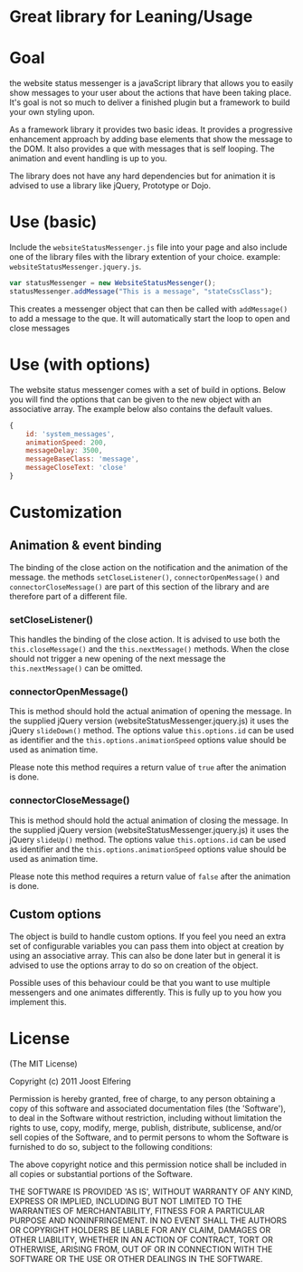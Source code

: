 # Great library for Leaning/Usage  

# Goal
the website status messenger is a javaScript library that allows you to easily show messages to your user about the actions that have been taking place. It's goal is not so much to deliver a finished plugin but a framework to build your own styling upon.

As a framework library it provides two basic ideas. It provides a progressive enhancement approach by adding base elements that show the message to the DOM. It also provides a que with messages that is self looping. The animation and event handling is up to you.

The library does not have any hard dependencies but for animation it is advised to use a library like jQuery, Prototype or Dojo.

# Use (basic)
Include the `websiteStatusMessenger.js` file into your page and also include one of the library files with the library extention of your choice. example: `websiteStatusMessenger.jquery.js`.

```javascript
var statusMessenger = new WebsiteStatusMessenger();
statusMessenger.addMessage("This is a message", "stateCssClass");
```

This creates a messenger object that can then be called with `addMessage()` to add a message to the que. It will automatically start the loop to open and close messages

# Use (with options)
The website status messenger comes with a set of build in options. Below you will find the options that can be given to the new object with an associative array. The example below also contains the default values.

```javascript
{
    id: 'system_messages',
    animationSpeed: 200,
    messageDelay: 3500,
    messageBaseClass: 'message',
    messageCloseText: 'close'
}
```

# Customization
## Animation &amp; event binding
The binding of the close action on the notification and the animation of the message. the methods `setCloseListener()`, `connectorOpenMessage()` and `connectorCloseMessage()` are part of this section of the library and are therefore part of a different file.

### setCloseListener()
This handles the binding of the close action. It is advised to use both the `this.closeMessage()` and the `this.nextMessage()` methods. When the close should not trigger a new opening of the next message the `this.nextMessage()` can be omitted.

### connectorOpenMessage()
This is method should hold the actual animation of opening the message. In the supplied jQuery version (websiteStatusMessenger.jquery.js) it uses the jQuery `slideDown()` method. The options value `this.options.id` can be used as identifier and the `this.options.animationSpeed` options value should be used as animation time.

Please note this method requires a return value of `true` after the animation is done.

### connectorCloseMessage()
This is method should hold the actual animation of closing the message. In the supplied jQuery version (websiteStatusMessenger.jquery.js) it uses the jQuery `slideUp()` method. The options value `this.options.id` can be used as identifier and the `this.options.animationSpeed` options value should be used as animation time.

Please note this method requires a return value of `false` after the animation is done.

## Custom options
The object is build to handle custom options. If you feel you need an extra set of configurable variables you can pass them into object at creation by using an associative array. This can also be done later but in general it is advised to use the options array to do so on creation of the object.

Possible uses of this behaviour could be that you want to use multiple messengers and one animates differently. This is fully up to you how you implement this.

# License
(The MIT License)

Copyright (c) 2011 Joost Elfering

Permission is hereby granted, free of charge, to any person obtaining a copy of this software and associated documentation files (the 'Software'), to deal in the Software without restriction, including without limitation the rights to use, copy, modify, merge, publish, distribute, sublicense, and/or sell copies of the Software, and to permit persons to whom the Software is furnished to do so, subject to the following conditions:

The above copyright notice and this permission notice shall be included in all copies or substantial portions of the Software.

THE SOFTWARE IS PROVIDED 'AS IS', WITHOUT WARRANTY OF ANY KIND, EXPRESS OR IMPLIED, INCLUDING BUT NOT LIMITED TO THE WARRANTIES OF MERCHANTABILITY, FITNESS FOR A PARTICULAR PURPOSE AND NONINFRINGEMENT. IN NO EVENT SHALL THE AUTHORS OR COPYRIGHT HOLDERS BE LIABLE FOR ANY CLAIM, DAMAGES OR OTHER LIABILITY, WHETHER IN AN ACTION OF CONTRACT, TORT OR OTHERWISE, ARISING FROM, OUT OF OR IN CONNECTION WITH THE SOFTWARE OR THE USE OR OTHER DEALINGS IN THE SOFTWARE.
